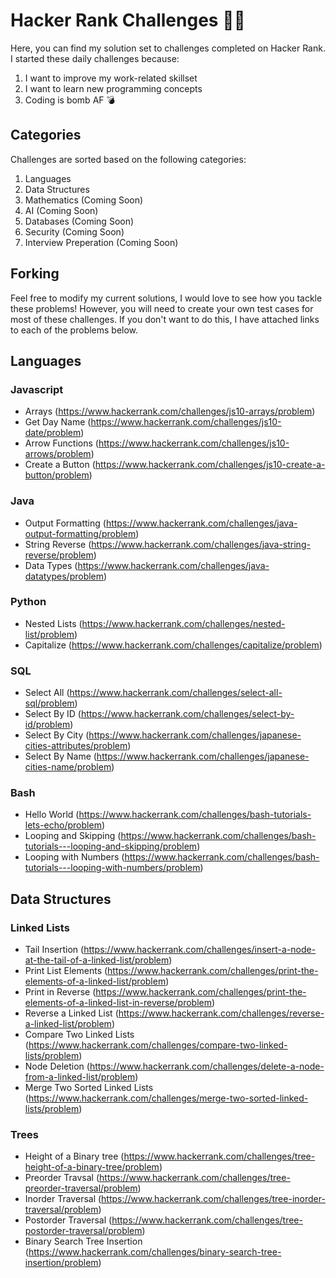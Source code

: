 # Hacker Rank Challenges 👨‍💻
Here, you can find my solution set to challenges completed on Hacker Rank. I started these daily challenges because:
1) I want to improve my work-related skillset
2) I want to learn new programming concepts
3) Coding is bomb AF 💣

## Categories

Challenges are sorted based on the following categories:

1) Languages
2) Data Structures
3) Mathematics (Coming Soon)
4) AI (Coming Soon)
5) Databases (Coming Soon)
6) Security (Coming Soon)
7) Interview Preperation (Coming Soon)

## Forking

Feel free to modify my current solutions, I would love to see how you tackle these problems!
However, you will need to create your own test cases for most of these challenges. If you don't want to do this,
I have attached links to each of the problems below.

## Languages 

### Javascript

* Arrays (https://www.hackerrank.com/challenges/js10-arrays/problem)
* Get Day Name (https://www.hackerrank.com/challenges/js10-date/problem)
* Arrow Functions (https://www.hackerrank.com/challenges/js10-arrows/problem)
* Create a Button (https://www.hackerrank.com/challenges/js10-create-a-button/problem)

### Java 

* Output Formatting (https://www.hackerrank.com/challenges/java-output-formatting/problem)
* String Reverse (https://www.hackerrank.com/challenges/java-string-reverse/problem)
* Data Types (https://www.hackerrank.com/challenges/java-datatypes/problem)

### Python 

* Nested Lists (https://www.hackerrank.com/challenges/nested-list/problem)
* Capitalize (https://www.hackerrank.com/challenges/capitalize/problem)

### SQL

* Select All (https://www.hackerrank.com/challenges/select-all-sql/problem)
* Select By ID (https://www.hackerrank.com/challenges/select-by-id/problem)
* Select By City (https://www.hackerrank.com/challenges/japanese-cities-attributes/problem)
* Select By Name (https://www.hackerrank.com/challenges/japanese-cities-name/problem)

### Bash 

* Hello World (https://www.hackerrank.com/challenges/bash-tutorials-lets-echo/problem)  
* Looping and Skipping (https://www.hackerrank.com/challenges/bash-tutorials---looping-and-skipping/problem)
* Looping with Numbers (https://www.hackerrank.com/challenges/bash-tutorials---looping-with-numbers/problem)

## Data Structures

### Linked Lists

* Tail Insertion (https://www.hackerrank.com/challenges/insert-a-node-at-the-tail-of-a-linked-list/problem)
* Print List Elements (https://www.hackerrank.com/challenges/print-the-elements-of-a-linked-list/problem)
* Print in Reverse (https://www.hackerrank.com/challenges/print-the-elements-of-a-linked-list-in-reverse/problem)
* Reverse a Linked List (https://www.hackerrank.com/challenges/reverse-a-linked-list/problem)
* Compare Two Linked Lists (https://www.hackerrank.com/challenges/compare-two-linked-lists/problem)
* Node Deletion (https://www.hackerrank.com/challenges/delete-a-node-from-a-linked-list/problem)
* Merge Two Sorted Linked Lists (https://www.hackerrank.com/challenges/merge-two-sorted-linked-lists/problem)

### Trees

* Height of a Binary tree (https://www.hackerrank.com/challenges/tree-height-of-a-binary-tree/problem)
* Preorder Travsal (https://www.hackerrank.com/challenges/tree-preorder-traversal/problem)
* Inorder Traversal (https://www.hackerrank.com/challenges/tree-inorder-traversal/problem)
* Postorder Traversal (https://www.hackerrank.com/challenges/tree-postorder-traversal/problem)
* Binary Search Tree Insertion (https://www.hackerrank.com/challenges/binary-search-tree-insertion/problem)


